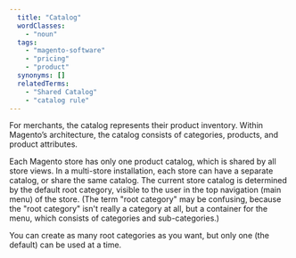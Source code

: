 ```yaml
---
  title: "Catalog"
  wordClasses:
    - "noun"
  tags:
    - "magento-software"
    - "pricing"
    - "product"
  synonyms: []
  relatedTerms:
    - "Shared Catalog"
    - "catalog rule"
---
```

For merchants, the catalog represents their product inventory. Within Magento’s architecture, the catalog consists of categories, products, and product attributes.

Each Magento store has only one product catalog, which is shared by all store views. In a multi-store installation, each store can have a separate catalog, or share the same catalog.
The current store catalog is determined by the default root category, visible to the user in the top navigation (main menu) of the store. (The term "root category"  may be confusing, because the "root category" isn't really a category at all, but a container for the menu, which consists of categories and sub-categories.)

You can create as many root categories as you want, but only one (the default) can be used at a time.
